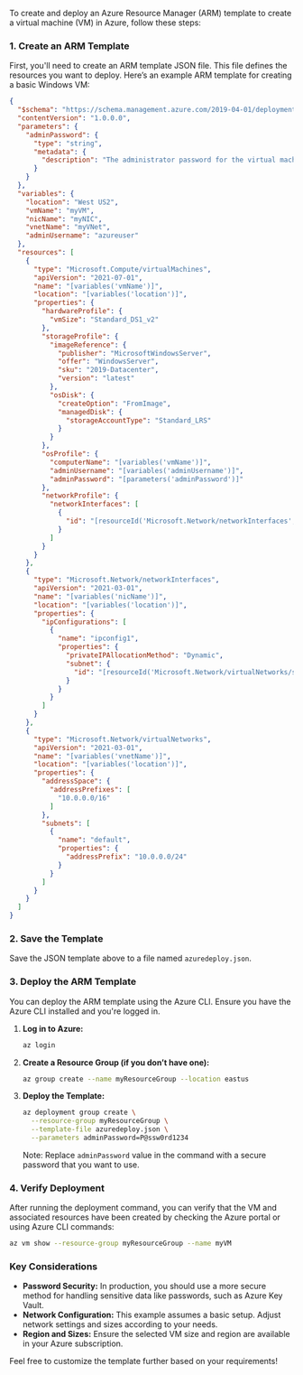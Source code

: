 To create and deploy an Azure Resource Manager (ARM) template to create a virtual machine (VM) in Azure, follow these steps:

### 1. Create an ARM Template

First, you'll need to create an ARM template JSON file. This file defines the resources you want to deploy. Here’s an example ARM template for creating a basic Windows VM:

```json
{
  "$schema": "https://schema.management.azure.com/2019-04-01/deploymentTemplate.json#",
  "contentVersion": "1.0.0.0",
  "parameters": {
    "adminPassword": {
      "type": "string",
      "metadata": {
        "description": "The administrator password for the virtual machine."
      }
    }
  },
  "variables": {
    "location": "West US2",
    "vmName": "myVM",
    "nicName": "myNIC",
    "vnetName": "myVNet",
    "adminUsername": "azureuser"
  },
  "resources": [
    {
      "type": "Microsoft.Compute/virtualMachines",
      "apiVersion": "2021-07-01",
      "name": "[variables('vmName')]",
      "location": "[variables('location')]",
      "properties": {
        "hardwareProfile": {
          "vmSize": "Standard_DS1_v2"
        },
        "storageProfile": {
          "imageReference": {
            "publisher": "MicrosoftWindowsServer",
            "offer": "WindowsServer",
            "sku": "2019-Datacenter",
            "version": "latest"
          },
          "osDisk": {
            "createOption": "FromImage",
            "managedDisk": {
              "storageAccountType": "Standard_LRS"
            }
          }
        },
        "osProfile": {
          "computerName": "[variables('vmName')]",
          "adminUsername": "[variables('adminUsername')]",
          "adminPassword": "[parameters('adminPassword')]"
        },
        "networkProfile": {
          "networkInterfaces": [
            {
              "id": "[resourceId('Microsoft.Network/networkInterfaces', variables('nicName'))]"
            }
          ]
        }
      }
    },
    {
      "type": "Microsoft.Network/networkInterfaces",
      "apiVersion": "2021-03-01",
      "name": "[variables('nicName')]",
      "location": "[variables('location')]",
      "properties": {
        "ipConfigurations": [
          {
            "name": "ipconfig1",
            "properties": {
              "privateIPAllocationMethod": "Dynamic",
              "subnet": {
                "id": "[resourceId('Microsoft.Network/virtualNetworks/subnets', variables('vnetName'), 'default')]"
              }
            }
          }
        ]
      }
    },
    {
      "type": "Microsoft.Network/virtualNetworks",
      "apiVersion": "2021-03-01",
      "name": "[variables('vnetName')]",
      "location": "[variables('location')]",
      "properties": {
        "addressSpace": {
          "addressPrefixes": [
            "10.0.0.0/16"
          ]
        },
        "subnets": [
          {
            "name": "default",
            "properties": {
              "addressPrefix": "10.0.0.0/24"
            }
          }
        ]
      }
    }
  ]
}
```

### 2. Save the Template

Save the JSON template above to a file named `azuredeploy.json`.

### 3. Deploy the ARM Template

You can deploy the ARM template using the Azure CLI. Ensure you have the Azure CLI installed and you're logged in.

1. **Log in to Azure:**

    ```bash
    az login
    ```

2. **Create a Resource Group (if you don’t have one):**

    ```bash
    az group create --name myResourceGroup --location eastus
    ```

3. **Deploy the Template:**

    ```bash
    az deployment group create \
      --resource-group myResourceGroup \
      --template-file azuredeploy.json \
      --parameters adminPassword=P@ssw0rd1234
    ```

    Note: Replace `adminPassword` value in the command with a secure password that you want to use.

### 4. Verify Deployment

After running the deployment command, you can verify that the VM and associated resources have been created by checking the Azure portal or using Azure CLI commands:

```bash
az vm show --resource-group myResourceGroup --name myVM
```

### Key Considerations

- **Password Security:** In production, you should use a more secure method for handling sensitive data like passwords, such as Azure Key Vault.
- **Network Configuration:** This example assumes a basic setup. Adjust network settings and sizes according to your needs.
- **Region and Sizes:** Ensure the selected VM size and region are available in your Azure subscription.

Feel free to customize the template further based on your requirements!
